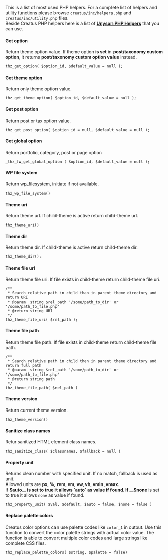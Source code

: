 
This is a list of most used PHP helpers. For a complete list of helpers and utility functions please browse  `creatus/inc/helpers.php` and `creatus/inc/utility.php` files.  
Beside Creatus PHP helpers here is a list of [__Unyson PHP Helpers__](http://manual.unyson.io/en/latest/helpers/php.html) that you can use. 

#### Get option
Return theme option value. If theme option __is set__ in __post/taxonomy custom option__, it returns __post/taxonomy custom option value__ instead.

	thz_get_option( $option_id, $default_value = null );


#### Get theme option
Return only theme option value.

	thz_get_theme_option( $option_id, $default_value = null );
	
#### Get post option	
Return post or tax option value.

	thz_get_post_option( $option_id = null, $default_value = null );

#### Get global option
Return portfolio, category, post or page option

	_thz_fw_get_global_option ( $option_id, $default_value = null );

#### WP file system
Return wp_filesystem, initiate if not available.

	thz_wp_file_system()


#### Theme uri
Return theme url. If child-theme is active return child-theme url.

	thz_theme_uri()

#### Theme dir
Return theme dir. If child-theme is active return child-theme dir.

	thz_theme_dir();


#### Theme file url
Return theme file uri. If file exists in child-theme return child-theme file uri.

	/**
	 * Search relative path in child than in parent theme directory and return URI
	 * @param  string $rel_path '/some/path_to_dir' or '/some/path_to_file.php'
	 * @return string URI
	 */
	thz_theme_file_uri( $rel_path );

#### Theme file path
Return theme file path. If file exists in child-theme return child-theme file path.

	/**
	 * Search relative path in child then in parent theme directory and return full path
	 * @param  string $rel_path '/some/path_to_dir' or '/some/path_to_file.php'
	 * @return string path
	 */
	thz_theme_file_path( $rel_path )


#### Theme version
Return current theme version.

	thz_theme_version()

#### Sanitize class names
Retur sanitized HTML element class names.

	thz_sanitize_class( $classnames, $fallback = null )



#### Property unit
Returns clean number with specified unit. If no match, fallback is used as unit.  
Allowed units are __px, %, rem, em, vw, vh, vmin ,vmax__.  
If __$auto__ is set to true it allows `auto` as value if found. If __$none__ is set to true it allows `none` as value if found.

	thz_property_unit( $val, $default, $auto = false, $none = false )



#### Replace palette colors
Creatus color options can use palette codes like `color_1` in output. Use this function to convert the color palette strings with actual color value. 
The function is able to convert multiple color codes and large strings like complete CSS files.  

	thz_replace_palette_colors( $string, $palette = false)
